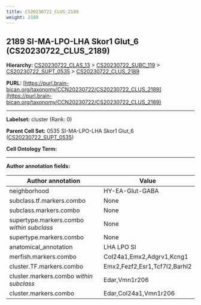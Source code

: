 ```yaml
---
title: CS20230722_CLUS_2189
weight: 2189
---
```

## 2189 SI-MA-LPO-LHA Skor1 Glut_6 (CS20230722_CLUS_2189)
<b>Hierarchy: </b>
[CS20230722_CLAS_13](../CS20230722_CLAS_13) >
[CS20230722_SUBC_119](../CS20230722_SUBC_119) >
[CS20230722_SUPT_0535](../CS20230722_SUPT_0535) >
[CS20230722_CLUS_2189](../CS20230722_CLUS_2189)

**PURL:** [https://purl.brain-bican.org/taxonomy/CCN20230722/CS20230722_CLUS_2189](https://purl.brain-bican.org/taxonomy/CCN20230722/CS20230722_CLUS_2189)

---


**Labelset:** cluster (Rank: 0)

**Parent Cell Set:** 0535 SI-MA-LPO-LHA Skor1 Glut_6 ([CS20230722_SUPT_0535](../CS20230722_SUPT_0535))



**Cell Ontology Term:** 

[MARKER GENES.]: #


---

[TRANSFERRED ANNOTATIONS.]: #


[AUTHOR ANNOTATION FIELDS.]: #


**Author annotation fields:**

| Author annotation | Value |
|-------------------|-------|
|neighborhood|HY-EA-Glut-GABA|
|subclass.tf.markers.combo|None|
|subclass.markers.combo|None|
|supertype.markers.combo _within subclass_|None|
|supertype.markers.combo|None|
|anatomical_annotation|LHA LPO SI|
|merfish.markers.combo|Col24a1,Emx2,Adgrv1,Kcng1|
|cluster.TF.markers.combo|Emx2,Fezf2,Esr1,Tcf7l2,Barhl2|
|cluster.markers.combo _within subclass_|Edar,Vmn1r206|
|cluster.markers.combo|Edar,Col24a1,Vmn1r206|
